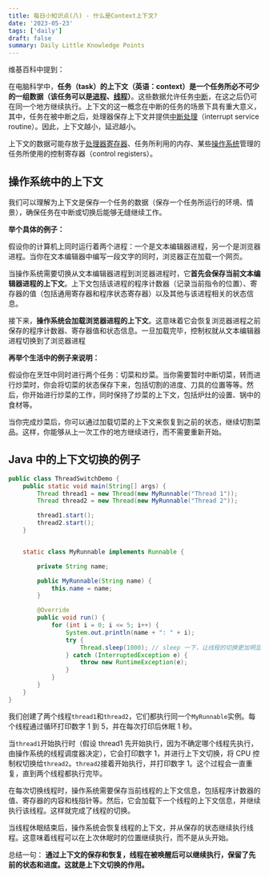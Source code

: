 ```yaml
---
title: 每日小知识点(八) - 什么是Context上下文?
date: '2023-05-23'
tags: ['daily']
draft: false
summary: Daily Little Knowledge Points
---
```


维基百科中提到：

在电脑科学中，**任务（task）的上下文（英语：context）是一个任务所必不可少的一组数据（该任务可以是[进程](https://zh.wikipedia.org/wiki/行程)、[线程](https://zh.wikipedia.org/wiki/线程)）**。这些数据允许任务[中断](https://zh.wikipedia.org/wiki/中斷)，在这之后仍可在同一个地方继续执行。上下文的这一概念在中断的任务的场景下具有重大意义，其中，任务在被中断之后，处理器保存上下文并提供[中断处理](https://zh.wikipedia.org/w/index.php?title=中断处理&action=edit&redlink=1)（interrupt service routine）。因此，上下文越小，延迟越小。

上下文的数据可能存放于[处理器寄存器](https://zh.wikipedia.org/wiki/寄存器)、任务所利用的内存、某些[操作系统](https://zh.wikipedia.org/wiki/操作系统)管理的任务所使用的控制寄存器（control registers）。

## 操作系统中的上下文

我们可以理解为上下文是保存一个任务的数据（保存一个任务所运行的环境、情景），确保任务在中断或切换后能够无缝继续工作。

**举个具体的例子：**

假设你的计算机上同时运行着两个进程：一个是文本编辑器进程，另一个是浏览器进程。当你在文本编辑器中编写一段文字的同时，浏览器正在加载一个网页。

当操作系统需要切换从文本编辑器进程到浏览器进程时，它**首先会保存当前文本编辑器进程的上下文**。上下文包括该进程的程序计数器（记录当前指令的位置）、寄存器的值（包括通用寄存器和程序状态寄存器）以及其他与该进程相关的状态信息。

接下来，**操作系统会加载浏览器进程的上下文**。这意味着它会恢复浏览器进程之前保存的程序计数器、寄存器值和状态信息。一旦加载完毕，控制权就从文本编辑器进程切换到了浏览器进程

**再举个生活中的例子来说明：**

假设你在烹饪中同时进行两个任务：切菜和炒菜。当你需要暂时中断切菜，转而进行炒菜时，你会将切菜的状态保存下来，包括切割的进度、刀具的位置等等。然后，你开始进行炒菜的工作，同时保持了炒菜的上下文，包括炉灶的设置、锅中的食材等。

当你完成炒菜后，你可以通过加载切菜的上下文来恢复到之前的状态，继续切割菜品。这样，你能够从上一次工作的地方继续进行，而不需要重新开始。

## Java 中的上下文切换的例子

```java
public class ThreadSwitchDemo {
    public static void main(String[] args) {
        Thread thread1 = new Thread(new MyRunnable("Thread 1"));
        Thread thread2 = new Thread(new MyRunnable("Thread 2"));

        thread1.start();
        thread2.start();
    }


    static class MyRunnable implements Runnable {

        private String name;

        public MyRunnable(String name) {
            this.name = name;
        }

        @Override
        public void run() {
            for (int i = 0; i <= 5; i++) {
                System.out.println(name + ": " + i);
                try {
                    Thread.sleep(1000); // sleep 一下，让线程的切换更加明显
                } catch (InterruptedException e) {
                    throw new RuntimeException(e);
                }
            }
        }
    }
}

```

我们创建了两个线程`thread1`和`thread2`，它们都执行同一个`MyRunnable`实例。每个线程通过循环打印数字 1 到 5，并在每次打印后休眠 1 秒。

当`thread1`开始执行时（假设 thread1 先开始执行，因为不确定哪个线程先执行，由操作系统的线程调度器决定），它会打印数字 1，并进行上下文切换，将 CPU 控制权切换给`thread2`。`thread2`接着开始执行，并打印数字 1。这个过程会一直重复，直到两个线程都执行完毕。

在每次切换线程时，操作系统需要保存当前线程的上下文信息，包括程序计数器的值、寄存器的内容和栈指针等。然后，它会加载下一个线程的上下文信息，并继续执行该线程。这样就完成了线程的切换。

当线程休眠结束后，操作系统会恢复线程的上下文，并从保存的状态继续执行线程。这意味着线程可以在上次休眠时的位置继续执行，而不是从头开始。

总结一句： **通过上下文的保存和恢复，线程在被唤醒后可以继续执行，保留了先前的状态和进度。这就是上下文切换的作用。**
